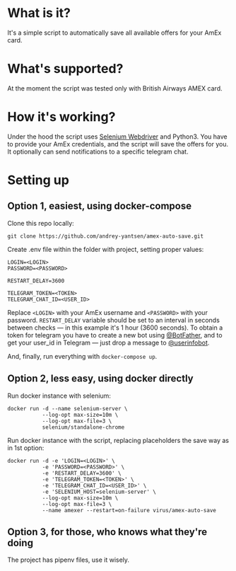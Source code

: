 # What is it?

It's a simple script to automatically save all available offers for your AmEx card.

# What's supported?

At the moment the script was tested only with British Airways AMEX card.

# How it's working?

Under the hood the script uses [Selenium Webdriver](https://www.seleniumhq.org/projects/webdriver/) and Python3. You
have to provide your AmEx credentials, and the script will save the offers for you. It optionally can send notifications
to a specific telegram chat.

# Setting up

## Option 1, easiest, using docker-compose

Clone this repo locally:

```
git clone https://github.com/andrey-yantsen/amex-auto-save.git
```

Create .env file within the folder with project, setting proper values:

```dotenv
LOGIN=<LOGIN>
PASSWORD=<PASSWORD>

RESTART_DELAY=3600

TELEGRAM_TOKEN=<TOKEN>
TELEGRAM_CHAT_ID=<USER_ID>
```

Replace `<LOGIN>` with your AmEx username and `<PASSWORD>` with your password. `RESTART_DELAY` variable should be set to
an interval in seconds between checks — in this example it's 1 hour (3600 seconds). To obtain a token for telegram you
have to create a new bot using [@BotFather](https://t.me/BotFather), and to get your user_id in Telegram — just drop a
message to [@userinfobot](https://t.me/userinfobot).

And, finally, run everything with `docker-compose up`.

## Option 2, less easy, using docker directly

Run docker instance with selenium:
```
docker run -d --name selenium-server \
           --log-opt max-size=10m \
           --log-opt max-file=3 \
           selenium/standalone-chrome 
```

Run docker instance with the script, replacing placeholders the save way as in 1st option:
```
docker run -d -e 'LOGIN=<LOGIN>' \
           -e 'PASSWORD=<PASSWORD>' \
           -e 'RESTART_DELAY=3600' \
           -e 'TELEGRAM_TOKEN=<TOKEN>' \
           -e 'TELEGRAM_CHAT_ID=<USER_ID>' \
           -e 'SELENIUM_HOST=selenium-server' \
           --log-opt max-size=10m \
           --log-opt max-file=3 \
           --name amexer --restart=on-failure virus/amex-auto-save
```

## Option 3, for those, who knows what they're doing

The project has pipenv files, use it wisely.
